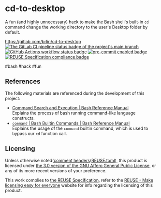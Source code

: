 # cd-to-desktop

A fun (and highly unnecessary) hack to make the Bash shell's built-in `cd` command change the working directory to the user's Desktop folder by default.

<https://gitlab.com/brlin/cd-to-desktop>  
[![The GitLab CI pipeline status badge of the project's `main` branch](https://gitlab.com/brlin/cd-to-desktop/badges/main/pipeline.svg?ignore_skipped=true "Click here to check out the comprehensive status of the GitLab CI pipelines")](https://gitlab.com/brlin/cd-to-desktop/-/pipelines) [![GitHub Actions workflow status badge](https://github.com/brlin-tw/cd-to-desktop/actions/workflows/check-potential-problems.yml/badge.svg "GitHub Actions workflow status")](https://github.com/brlin-tw/cd-to-desktop/actions/workflows/check-potential-problems.yml) [![pre-commit enabled badge](https://img.shields.io/badge/pre--commit-enabled-brightgreen?logo=pre-commit&logoColor=white "This project uses pre-commit to check potential problems")](https://pre-commit.com/) [![REUSE Specification compliance badge](https://api.reuse.software/badge/gitlab.com/brlin/cd-to-desktop "This project complies to the REUSE specification to decrease software licensing costs")](https://api.reuse.software/info/gitlab.com/brlin/cd-to-desktop)

\#bash \#hack \#fun

## References

The following materials are referenced during the development of this project:

* [Command Search and Execution | Bash Reference Manual](https://www.gnu.org/savannah-checkouts/gnu/bash/manual/bash.html#Command-Search-and-Execution)  
  Explains the process of bash running command-like language constructs.
* [`command` | Bash Builtin Commands | Bash Reference Manual](https://www.gnu.org/savannah-checkouts/gnu/bash/manual/bash.html#index-command)  
  Explains the usage of the `command` builtin command, which is used to bypass our `cd` function call.

## Licensing

Unless otherwise noted([comment headers](https://reuse.software/spec-3.3/#comment-headers)/[REUSE.toml](https://reuse.software/spec-3.3/#reusetoml)), this product is licensed under [the 3.0 version of the GNU Affero General Public License](https://www.gnu.org/licenses/agpl-3.0.en.html), or any of its more recent versions of your preference.

This work complies to [the REUSE Specification](https://reuse.software/spec/), refer to the [REUSE - Make licensing easy for everyone](https://reuse.software/) website for info regarding the licensing of this product.
